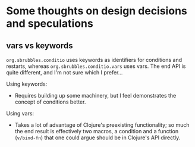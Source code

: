 # Some thoughts on design decisions and speculations

## vars vs keywords

`org.sbrubbles.conditio` uses keywords as identifiers for conditions and restarts, whereas `org.sbrubbles.conditio.vars` uses vars. The end API is quite different, and I'm not sure which I prefer...

Using keywords:
* Requires building up some machinery, but I feel demonstrates the concept of conditions better.

Using vars:
* Takes a lot of advantage of Clojure's preexisting functionality; so much the end result is effectively two macros, a condition and a function (`v/bind-fn`) that one could argue should be in Clojure's API directly.  

